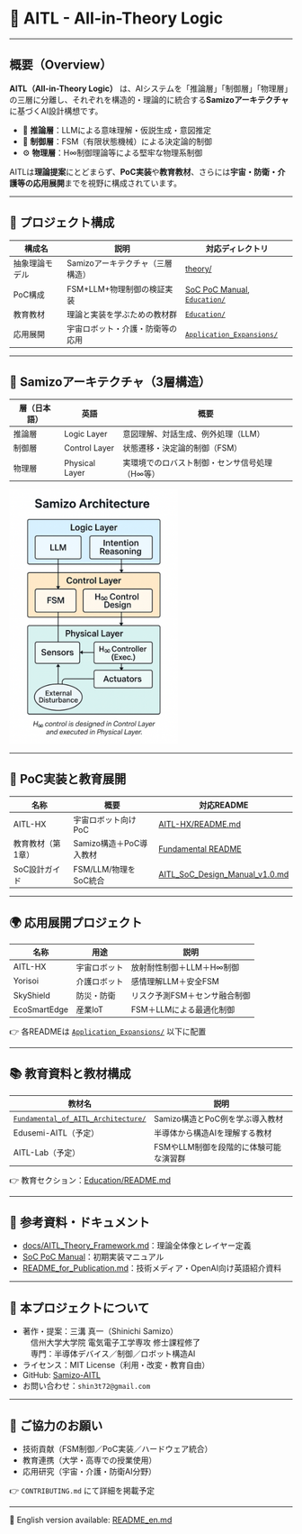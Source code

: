 # 🧠 AITL - All-in-Theory Logic

---

## 概要（Overview）

**AITL（All-in-Theory Logic）** は、AIシステムを「推論層」「制御層」「物理層」の三層に分離し、それぞれを構造的・理論的に統合する**Samizoアーキテクチャ**に基づくAI設計構想です。

- 🧠 **推論層**：LLMによる意味理解・仮説生成・意図推定  
- 🔁 **制御層**：FSM（有限状態機械）による決定論的制御  
- ⚙️ **物理層**：H∞制御理論等による堅牢な物理系制御  

AITLは**理論提案**にとどまらず、**PoC実装**や**教育教材**、さらには**宇宙・防衛・介護等の応用展開**までを視野に構成されています。

---

## 🧱 プロジェクト構成

| 構成名          | 説明                           | 対応ディレクトリ |
|------------------|----------------------------------|-------------------|
| 抽象理論モデル   | Samizoアーキテクチャ（三層構造） | [theory/](https://github.com/Samizo-AITL/theory) |
| PoC構成          | FSM+LLM+物理制御の検証実装       | [SoC PoC Manual](https://github.com/Samizo-AITL/aitl-lab/blob/main/docs/SoC_PoC_Manual_v5.0.md), [`Education/`](./Education/) |
| 教育教材         | 理論と実装を学ぶための教材群     | [`Education/`](./Education/) |
| 応用展開         | 宇宙ロボット・介護・防衛等の応用 | [`Application_Expansions/`](./Application_Expansions/) |

---

## 🔬 Samizoアーキテクチャ（3層構造）

| 層（日本語） | 英語        | 概要                                       |
|---------------|-------------|--------------------------------------------|
| 推論層        | Logic Layer | 意図理解、対話生成、例外処理（LLM）         |
| 制御層        | Control Layer | 状態遷移・決定論的制御（FSM）               |
| 物理層        | Physical Layer | 実環境でのロバスト制御・センサ信号処理（H∞等） |

<img src="./docs/images/samizo_architecture_v4.png" alt="Samizo Architecture" width="300"/>

---

## 🚀 PoC実装と教育展開

| 名称              | 概要                           | 対応README |
|-------------------|----------------------------------|-------------|
| AITL-HX            | 宇宙ロボット向け PoC             | [AITL-HX/README.md](./Education/Fundamental_of_AITL_Architecture/Robotics_Control_Examples/AITL-HX/README.md) |
| 教育教材（第1章） | Samizo構造＋PoC導入教材          | [Fundamental README](./Education/Fundamental_of_AITL_Architecture/README.md) |
| SoC設計ガイド     | FSM/LLM/物理をSoC統合            | [AITL_SoC_Design_Manual_v1.0.md](https://github.com/Samizo-AITL/aitl-lab/blob/main/docs/soc-manual/AITL_SoC_Design_Manual_v1.0.md) |

---

## 🌍 応用展開プロジェクト

| 名称         | 用途         | 説明                              |
|--------------|--------------|-----------------------------------|
| AITL-HX       | 宇宙ロボット | 放射耐性制御＋LLM＋H∞制御           |
| Yorisoi       | 介護ロボット | 感情理解LLM＋安全FSM               |
| SkyShield     | 防災・防衛   | リスク予測FSM＋センサ融合制御       |
| EcoSmartEdge  | 産業IoT      | FSM＋LLMによる最適化制御            |

👉 各READMEは [`Application_Expansions/`](./Application_Expansions/) 以下に配置

---

## 📚 教育資料と教材構成

| 教材名                            | 説明                             |
|----------------------------------|----------------------------------|
| [`Fundamental_of_AITL_Architecture/`](./Education/Fundamental_of_AITL_Architecture/) | Samizo構造とPoC例を学ぶ導入教材    |
| Edusemi-AITL（予定）             | 半導体から構造AIを理解する教材      |
| AITL-Lab（予定）                 | FSMやLLM制御を段階的に体験可能な演習群 |

👉 教育セクション：[Education/README.md](./Education/README.md)

---

## 📄 参考資料・ドキュメント

- [docs/AITL_Theory_Framework.md](./docs/AITL_Theory_Framework.md)：理論全体像とレイヤー定義  
- [SoC PoC Manual](https://github.com/Samizo-AITL/aitl-lab/blob/main/docs/SoC_PoC_Manual_v5.0.md)：初期実装マニュアル  
- [README_for_Publication.md](./README_for_Publication.md)：技術メディア・OpenAI向け英語紹介資料

---

## 🧾 本プロジェクトについて

- 著作・提案：三溝 真一（Shinichi Samizo）  
　信州大学大学院 電気電子工学専攻 修士課程修了  
　専門：半導体デバイス／制御／ロボット構造AI  
- ライセンス：MIT License（利用・改変・教育自由）  
- GitHub: [Samizo-AITL](https://github.com/Samizo-AITL)  
- お問い合わせ：`shin3t72@gmail.com`

---

## 🤝 ご協力のお願い

- 技術貢献（FSM制御／PoC実装／ハードウェア統合）  
- 教育連携（大学・高専での授業使用）  
- 応用研究（宇宙・介護・防衛AI分野）

👉 `CONTRIBUTING.md` にて詳細を掲載予定

---
📄 English version available: [README_en.md](./README_en.md)
